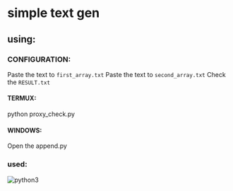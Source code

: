 # simple text gen

## using:

### CONFIGURATION:
Paste the text to ```first_array.txt```
Paste the text to ```second_array.txt```
Check the ```RESULT.txt```

#### TERMUX:
python proxy_check.py

#### WINDOWS:
Open the append.py

### used:
![python3](https://img.shields.io/badge/python3-yellow)

